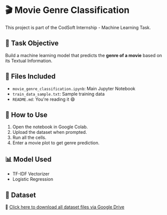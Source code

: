 # 🎬 Movie Genre Classification

This project is part of the CodSoft Internship - Machine Learning Task.

## 📌 Task Objective
Build a machine learning model that predicts the **genre of a movie** based on its Textual Information.

## 📁 Files Included
- `movie_genre_classification.ipynb`: Main Jupyter Notebook
- `train_data_sample.txt`: Sample training data 
- `README.md`: You're reading it 😄

## 🚀 How to Use
1. Open the notebook in Google Colab.
2. Upload the dataset when prompted.
3. Run all the cells.
4. Enter a movie plot to get genre prediction.

## 📊 Model Used
- TF-IDF Vectorizer
- Logistic Regression

## 🔗 Dataset
📁 [Click here to download all dataset files via Google Drive](https://drive.google.com/drive/folders/1xoanx2O3gVN5pFr-g9V6CbZ5-g-w3-6T?usp=drive_link)